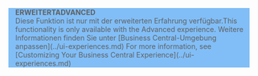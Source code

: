 <blockquote STYLE="background: #81BEF7;border-left:None"><span data-ttu-id="344d0-101"><b>ERWEITERT</b></span><span class="sxs-lookup"><span data-stu-id="344d0-101"><b>ADVANCED</b></span></span><br /><span data-ttu-id="344d0-102">Diese Funktion ist nur mit der erweiterten Erfahrung verfügbar.</span><span class="sxs-lookup"><span data-stu-id="344d0-102">This functionality is only available with the Advanced experience.</span></span> <span data-ttu-id="344d0-103">Weitere Informationen finden Sie unter [Business Central-Umgebung anpassen](../ui-experiences.md) </span><span class="sxs-lookup"><span data-stu-id="344d0-103">For more information, see [Customizing Your Business Central Experience](../ui-experiences.md) </span></span></blockquote>
